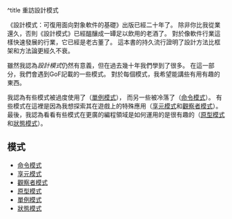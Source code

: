 ﻿^title 重訪設計模式

《設計模式：可復用面向對象軟件的基礎》出版已經二十年了。
除非你比我從業還久，否則《設計模式》已經醞釀成一罈足以飲用的老酒了。
對於像軟件行業這樣快速發展的行業，它已經是老古董了。
這本書的持久流行證明了設計方法比框架和方法論更經久不衰。

雖然我認為*設計模式*仍然有意義，但在過去幾十年我們學到了很多。
在這一部分，我們會遇到GoF記載的一些模式。
對於每個模式，我希望能講些有用有趣的東西。

我認為有些模式被過度使用了（<a href="singleton.html">單例模式</a>），
而另一些被冷落了（<a href="command.html">命令模式</a>）。
有些模式在這裡是因為我想探索其在遊戲上的特殊應用（<a href="flyweight.html">享元模式</a>和<a href="observer.html">觀察者模式</a>）。
最後，我認為看看有些模式在更廣的編程領域是如何運用的是很有趣的（<a href="prototype.html">原型模式</a>和<a href="state.html">狀態模式</a>）。

## 模式

  * [命令模式](command.html)
  * [享元模式](flyweight.html)
  * [觀察者模式](observer.html)
  * [原型模式](prototype.html)
  * [單例模式](singleton.html)
  * [狀態模式](state.html)
